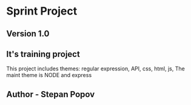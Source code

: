 # Sprint Project

## Version 1.0


## It's training project
This project includes themes: regular expression, API, css, html, js, 
The maint theme is NODE and express
	

## Author - Stepan Popov


	
